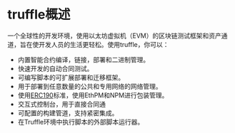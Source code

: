 # truffle概述

一个全球性的开发环境，使用以太坊虚拟机（EVM）的区块链测试框架和资产通道，旨在使开发人员的生活更轻松。使用truffle，你可以：

* 内置智能合约编译，链接，部署和二进制管理。
* 快速开发的自动合同测试。
* 可编写脚本的可扩展部署和迁移框架。
* 用于部署到任意数量的公共和专用网络的网络管理。
* 使用[ERC190](https://github.com/ethereum/EIPs/issues/190)标准，使用EthPM和NPM进行包装管理。
* 交互式控制台，用于直接合同通
* 可配置的构建管道，支持紧密集成。
* 在Truffle环境中执行脚本的外部脚本运行器。

